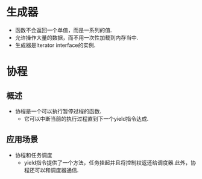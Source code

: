 # 生成器
- 函数不会返回一个单值，而是一系列的值.
- 允许操作大量的数据，而不用一次性加载到内存当中.
- 生成器是Iterator interface的实例.

# 协程
## 概述
- 协程是一个可以执行暂停过程的函数.
	- 它可以中断当前的执行过程直到下一个yield指令达成.

## 应用场景
- 协程和任务调度
	- yield指令提供了一个方法，任务挂起并且将控制权返还给调度器.此外，协程还可以和调度器通信.